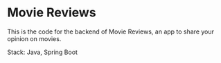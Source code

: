 # Movie Reviews

This is the code for the backend of Movie Reviews, an app to share your opinion on movies.

Stack: Java, Spring Boot